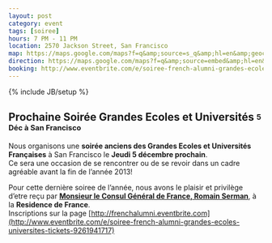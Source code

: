 ```yaml
---
layout: post
category: event
tags: [soiree]
hours: 7 PM - 11 PM
location: 2570 Jackson Street, San Francisco
map: https://maps.google.com/maps?f=q&amp;source=s_q&amp;hl=en&amp;geocode=&amp;q=2570+Jackson+Street,+San+Francisco&amp;aq=&amp;sll=37.269174,-119.306607&amp;sspn=15.523616,33.815918&amp;ie=UTF8&amp;hq=&amp;hnear=2570+Jackson+St,+San+Francisco,+California+94109&amp;t=m&amp;ll=37.790252,-122.443314&amp;spn=0.067828,0.086174&amp;z=12&amp;output=embed
direction: https://maps.google.com/maps?f=q&amp;source=embed&amp;hl=en&amp;geocode=&amp;q=2570+Jackson+Street,+San+Francisco&amp;aq=&amp;sll=37.269174,-119.306607&amp;sspn=15.523616,33.815918&amp;ie=UTF8&amp;hq=&amp;hnear=2570+Jackson+St,+San+Francisco,+California+94109&amp;t=m&amp;ll=37.790252,-122.443314&amp;spn=0.067828,0.086174&amp;z=12
booking: http://www.eventbrite.com/e/soiree-french-alumni-grandes-ecoles-universites-tickets-9261941717
---
```

{% include JB/setup %}

## __Prochaine Soir&eacute;e Grandes Ecoles et Universit&eacute;s__ <sub><sup>5 D&eacute;c &agrave; San Francisco</sup></sub>

Nous organisons une __soir&eacute;e anciens des Grandes Ecoles et Universit&eacute;s Fran&ccedil;aises__ &agrave; San Francisco le __Jeudi 5 d&eacute;cembre prochain__.  
Ce sera une occasion de se rencontrer ou de se revoir dans un cadre agr&eacute;able avant la fin de l&rsquo;ann&eacute;e 2013!  
  
Pour cette derni&egrave;re soiree de l&rsquo;ann&eacute;e, nous avons le plaisir et privil&egrave;ge d&rsquo;etre re&ccedil;u par __[Monsieur le Consul G&eacute;n&eacute;ral de France, Romain Serman](http://www.consulfrance-sanfrancisco.org/spip.php?article1089)__, &agrave; la __Residence de France__.  
Inscriptions sur la page [http://frenchalumni.eventbrite.com](http://www.eventbrite.com/e/soiree-french-alumni-grandes-ecoles-universites-tickets-9261941717)  